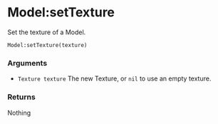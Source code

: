 <!--
category: reference
-->

Model:setTexture
===

Set the texture of a Model.

    Model:setTexture(texture)

### Arguments

- `Texture texture` The new Texture, or `nil` to use an empty texture.

### Returns

Nothing
